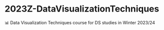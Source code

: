 # 2023Z-DataVisualizationTechniques
📊 Data Visualization Techniques course for DS studies in Winter 2023/24 
